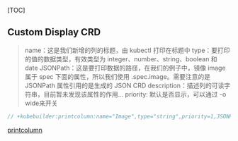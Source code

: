 [TOC]

## Custom Display CRD 
> name：这是我们新增的列的标题，由 kubectl 打印在标题中
> type：要打印的值的数据类型，有效类型为 integer、number、string、boolean 和 date
> JSONPath：这是要打印数据的路径，在我们的例子中，镜像 image 属于 spec 下面的属性，所以我们使用 .spec.image。需要注意的是 JSONPath 属性引用的是生成的 JSON CRD
> description：描述列的可读字符串，目前暂未发现该属性的作用...
> priority: 默认是否显示，可以通过 -o wide来开关
```Go
// +kubebuilder:printcolumn:name="Image",type="string",priority=1,JSONPath=".spec.image",description="The Docker Image of MyAPP
```

[printcolumn](https://kubernetes.io/docs/tasks/extend-kubernetes/custom-resources/custom-resource-definitions/#additional-printer-columns)
